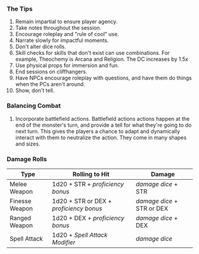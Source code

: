 ### The Tips
1. Remain impartial to ensure player agency. 
2. Take notes throughout the session.
3. Encourage roleplay and "rule of cool" use.
4. Narrate slowly for impactful moments.
5. Don't alter dice rolls.
6. Skill checks for skills that don't exist can use combinations. For example, Theochemy is Arcana and Religion. The DC increases by 1.5x
7. Use physical props for immersion and fun.
8. End sessions on cliffhangers.
9. Have NPCs encourage roleplay with questions, and have them do things when the PCs aren't around.
10. Show, don't tell.

### Balancing Combat
1. Incorporate battlefield actions. Battlefield actions actions happen at the end of the monster's turn, and provide a tell for what they're going to do next turn. This gives the players a chance to adapt and dynamically interact with them to neutralize the action. They come in many shapes and sizes. 

### Damage Rolls
| Type           | Rolling to Hit                          | Damage                     |
| -------------- | --------------------------------------- | -------------------------- |
| Melee Weapon   | 1d20 + STR + *proficiency bonus*        | *damage dice* + STR        |
| Finesse Weapon | 1d20 + STR or DEX + *proficiency bonus* | *damage dice* + STR or DEX |
| Ranged Weapon  | 1d20 + DEX + *proficiency bonus*        | *damage dice* + DEX        |
| Spell Attack   | 1d20 + *Spell Attack Modifier*          | *damage dice*              |

